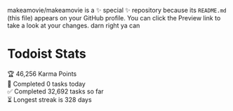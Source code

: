 makeamovie/makeamovie is a ✨ special ✨ repository because its `README.md` (this file) appears on your GitHub profile.
You can click the Preview link to take a look at your changes. darn right ya can

# Todoist Stats

<!-- TODO-IST:START -->
🏆  46,256 Karma Points           
🌸  Completed 0 tasks today           
✅  Completed 32,692 tasks so far           
⏳  Longest streak is 328 days
<!-- TODO-IST:END -->